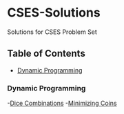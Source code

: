 # CSES-Solutions
Solutions for CSES Problem Set

## Table of Contents

- [Dynamic Programming](#Dynamic%20%Programming)

### Dynamic Programming

-[Dice Combinations](#Dynamic%20%Programming/Dice%20%Combinations.cpp)
-[Minimizing Coins](#Dynamic%20%Programming/Minimizing%20%Coins.cpp)
